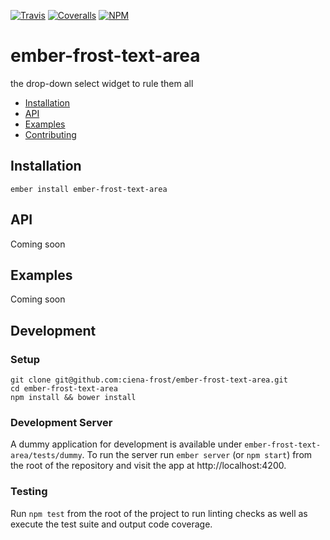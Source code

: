 [ci-img]: https://img.shields.io/travis/ciena-frost/ember-frost-text-area.svg "Travis CI Build Status"
[ci-url]: https://travis-ci.org/ciena-frost/ember-frost-text-area

[cov-img]: https://img.shields.io/coveralls/ciena-frost/ember-frost-text-area.svg "Coveralls Code Coverage"
[cov-url]: https://coveralls.io/github/ciena-frost/ember-frost-text-area

[npm-img]: https://img.shields.io/npm/v/ember-frost-text-area.svg "NPM Version"
[npm-url]: https://www.npmjs.com/package/ember-frost-text-area

[![Travis][ci-img]][ci-url] [![Coveralls][cov-img]][cov-url] [![NPM][npm-img]][npm-url]

# ember-frost-text-area
the drop-down select widget to rule them all

 * [Installation](#Installation)
 * [API](#API)
 * [Examples](#Examples)
 * [Contributing](#Contributing)

## Installation
```
ember install ember-frost-text-area
```

## API
Coming soon

## Examples
Coming soon

## Development
### Setup
```
git clone git@github.com:ciena-frost/ember-frost-text-area.git
cd ember-frost-text-area
npm install && bower install
```

### Development Server
A dummy application for development is available under `ember-frost-text-area/tests/dummy`.
To run the server run `ember server` (or `npm start`) from the root of the repository and
visit the app at http://localhost:4200.

### Testing
Run `npm test` from the root of the project to run linting checks as well as execute the test suite
and output code coverage.
